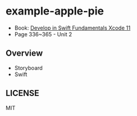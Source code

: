 # example-apple-pie

- Book: [Develop in Swift Fundamentals Xcode 11](https://books.apple.com/us/book/develop-in-swift-fundamentals/id1511184145)
- Page 336~365 - Unit 2

## Overview

- Storyboard
- Swift

## LICENSE

MIT
